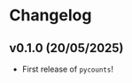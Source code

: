 # Changelog

<!--next-version-placeholder-->

## v0.1.0 (20/05/2025)

- First release of `pycounts`!